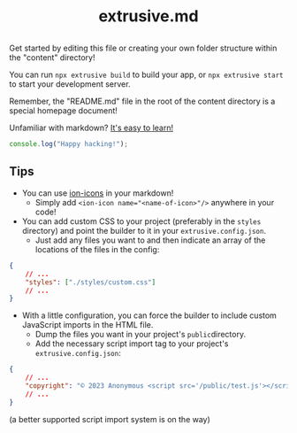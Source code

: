 <div style="margin-bottom: 2rem">
<div style="width: 6rem; height: 6rem; margin: 0 auto; margin-top: 6rem;">
    <ion-icon name="terminal" style="width: 100%; height: 100%;"></ion-icon>
</div>

<h1 style="text-align: center;">extrusive.md</h1>
</div>

Get started by editing this file or creating your own folder structure within the "content" directory!

You can run `npx extrusive build` to build your app, or `npx extrusive start` to start your development server.

Remember, the "README.md" file in the root of the content directory is a special homepage document!

Unfamiliar with markdown? [It's easy to learn!](https://www.markdownguide.org/)

```js
console.log("Happy hacking!");
```

## Tips

-   You can use [ion-icons](https://ionic.io/ionicons) in your markdown!
    -   Simply add `<ion-icon name="<name-of-icon>"/>` anywhere in your code! <ion-icon style="fill: orange;" name="wifi"></ion-icon>
-   You can add custom CSS to your project (preferably in the `styles` directory) and point the builder to it in your `extrusive.config.json`.
    -   Just add any files you want to and then indicate an array of the locations of the files in the config:

```json
{
	// ...
	"styles": ["./styles/custom.css"]
	// ...
}
```

-   With a little configuration, you can force the builder to include custom JavaScript imports in the HTML file.
    -   Dump the files you want in your project's `public`directory.
    -   Add the necessary script import tag to your project's `extrusive.config.json`:

```json
{
	// ...
	"copyright": "© 2023 Anonymous <script src='/public/test.js'></script>"
	// ...
}
```

(a better supported script import system is on the way)
